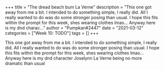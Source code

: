 +++
title = "The dread beach bum La Verne"
description = "This one got away from me a bit. I intended to do something simple, I really did. All I really wanted to do was do some stronger posing than usual. I hope this fits within the prompt for this week, shes wearing clothes lmao... Anyway here is my dnd charac..."
author = "Pumpkan#2447"
date = "2021-03-12"
categories = ["Week 10: TODO"]
tags = []
+++

This one got away from me a bit. I intended to do something simple, I really did. All I really wanted to do was do some stronger posing than usual. I hope this fits within the prompt for this week, shes wearing clothes lmao...
Anyway here is my dnd character Joselynn La Verne being no more dramatic than usual
